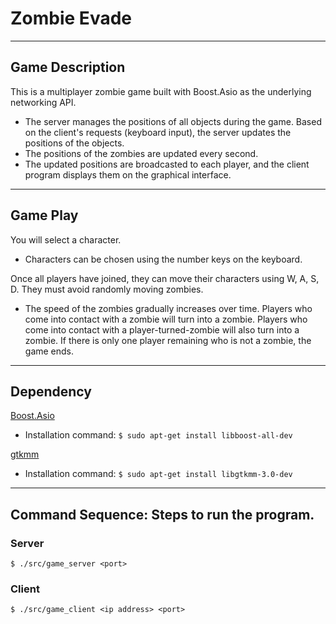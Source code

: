 # Zombie Evade
---
## Game Description
This is a multiplayer zombie game built with Boost.Asio as the underlying networking API. 
- The server manages the positions of all objects during the game. Based on the client's requests (keyboard input), the server updates the positions of the objects. 
- The positions of the zombies are updated every second. 
- The updated positions are broadcasted to each player, and the client program displays them on the graphical interface.
---
## Game Play
You will select a character.
- Characters can be chosen using the number keys on the keyboard.

Once all players have joined, they can move their characters using W, A, S, D.
They must avoid randomly moving zombies.
- The speed of the zombies gradually increases over time.
Players who come into contact with a zombie will turn into a zombie.
Players who come into contact with a player-turned-zombie will also turn into a zombie.
If there is only one player remaining who is not a zombie, the game ends.
---
## Dependency

[Boost.Asio](https://www.boost.org/doc/libs/1_82_0/doc/html/boost_asio.html)
- Installation command: ```$ sudo apt-get install libboost-all-dev```

[gtkmm](https://gtkmm.org/en/index.html)
- Installation command: ```$ sudo apt-get install libgtkmm-3.0-dev```
---
## Command Sequence: Steps to run the program.

### Server
```$ ./src/game_server <port>```
  
### Client
```$ ./src/game_client <ip address> <port>```
